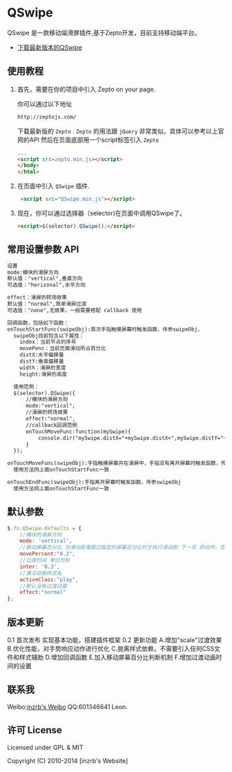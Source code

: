 QSwipe
======

QSwipe 是一款移动端滑屏插件,基于Zepto开发，目前支持移动端平台。

* [下载最新版本的QSwipe](https://github.com/inzrb/QSwipe)

使用教程
-----------

1. 首先，需要在你的项目中引入 Zepto  on your page.
   
   你可以通过以下地址
    ```html
    http://zeptojs.com/
    ```
   下载最新版的 `Zepto` .
   `Zepto` 的用法跟 `jQuery` 非常类似。具体可以参考以上官网的API
   然后在页面底部用一个script标签引入 `Zepto` 
    ```html
    ...
    <script src=zepto.min.js></script>
    </body>
    </html>
    ```

2. 在页面中引入 `QSwipe`  插件.
   ```html
    <script src="QSwipe.min.js"></script>
    ```
    
3. 现在，你可以通过选择器（selector)在页面中调用QSwipe了。

    ```html
    <script>$(selector).QSwipe();</script>
    ```
    
## 常用设置参数 API
```html
设置
mode:模块的滑屏方向
默认值："vertical",垂直方向
可选值："horizonal",水平方向

effect：滑屏的转场效果
默认值："normal",简单滑屏过渡
可选值："none",无效果，一般需要搭配 callback 使用   

回调函数，包括如下函数：
onTouchStartFunc(swipeObj):首次手指触摸屏幕时触发函数，传参swipeObj，
  swipeObj目前包含以下属性：
    index：当前节点的序号
    movePenc：当前页面滑动所占百分比
    distX:水平偏移量
    distY:垂直偏移量
    width：滑屏的宽度
    height:滑屏的高度

  使用范例：
  $(selector).QSwipe({
      //模块的滑屏方向
      mode:"vertical",
      //滑屏的转场效果
      effect:"normal",
      //callback回调范例
      onTouchMoveFunc:function(mySwipe){
          console.dir("mySwipe.distX="+mySwipe.distX+",mySwipe.distY="+mySwipe.distY);
      }
  });

onTouchMoveFunc(swipeObj):手指触摸屏幕并在滑屏中，手指没有离开屏幕时触发函数，传参swipeObj，函数会循环调用
  使用方法同上面onTouchStartFunc一致

onTouchEndFunc(swipeObj):手指离开屏幕时触发函数，传参swipeObj
  使用方法同上面onTouchStartFunc一致


```

## 默认参数

```js
$.fn.QSwipe.defaults = {
    //模块的滑屏方向
    mode: 'vertical',
    //移动屏幕百分比 当滑动距离超过指定的屏幕百分比时才执行滑动到 下一页 的动作，否则 回滚到当前页
    movePercent:"0.2",
    //过渡时间 单位为秒
    inter: '0.3',
    //激活动画样式名
    activeClass:"play",
    //默认没有过渡动画
    effect:"normal"
};
```

## 版本更新
0.1  首次发布
      实现基本功能，搭建插件框架
0.2  更新功能
      A.增加"scale"过渡效果
      B.优化性能，对手势响应动作进行优化 
      C.脱离样式依赖，不需要引入任何CSS文件和样式辅助
      D.增加回调函数
      E.加入移动屏幕百分比判断机制
      F.增加过渡动画时间的设置

## 联系我

Weibo:[inzrb's Weibo](http://weibo.com/inzrb)
QQ:601346641  Leon.


## 许可 License

Licensed under GPL & MIT  

Copyright (C) 2010-2014 [inzrb's Website] 